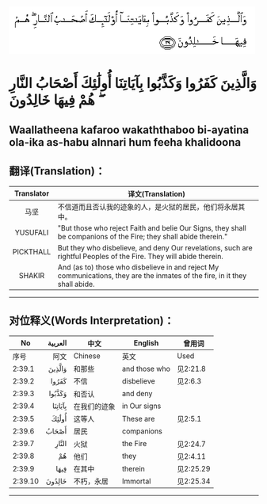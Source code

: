 ![002:039](images/002_039.gif)

#  وَالَّذِينَ كَفَرُوا وَكَذَّبُوا بِآيَاتِنَا أُولَٰئِكَ أَصْحَابُ النَّارِ ۖ هُمْ فِيهَا خَالِدُونَ 

## Waallatheena kafaroo wakaththaboo bi-ayatina ola-ika as-habu alnnari hum feeha khalidoona

## 翻译(Translation)：

| Translator | 译文(Translation)                                            |
| :--------: | ------------------------------------------------------------ |
|    马坚    | 不信道而且否认我的迹象的人，是火狱的居民，他们将永居其中。   |
|  YUSUFALI  | "But those who reject Faith and belie Our Signs, they shall be companions of the Fire; they shall abide therein." |
| PICKTHALL  | But they who disbelieve, and deny Our revelations, such are rightful Peoples of the Fire. They will abide therein. |
|   SHAKIR   | And (as to) those who disbelieve in and reject My communications, they are the inmates of the fire, in it they shall abide. |

---

## 对位释义(Words Interpretation)：

| No      | العربية | 中文         | English       | 曾用词    |
| ------- | ------: | ------------ | ------------- | --------- |
| 序号    |    阿文 | Chinese      | 英文          | Used      |
| 2:39.1  |  وَالَّذِينَ | 和那些       | and those who | 见2:21.8  |
| 2:39.2  |   كَفَرُوا | 不信         | disbelieve    | 见2:6.3   |
| 2:39.3  |  وَكَذَّبُوا | 和否认       | and deny      |           |
| 2:39.4  | بِآيَاتِنَا | 在我们的迹象 | in Our signs  |           |
| 2:39.5  |   أُولَٰئِكَ | 这等人       | These are     | 见2:5.1   |
| 2:39.6  |   أَصْحَابُ | 居民         | companions    |           |
| 2:39.7  |   النَّارِ | 火狱         | the Fire      | 见2:24.7  |
| 2:39.8  |      هُمْ | 他们         | they          | 见2:4.11  |
| 2:39.9  |    فِيهَا | 在其中       | therein       | 见2:25.29 |
| 2:39.10 |  خَالِدُونَ | 不朽，永居   | Immortal      | 见2:25.34 |

---
